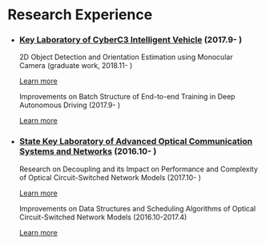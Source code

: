# Research Experience

- ### [Key Laboratory of CyberC3 Intelligent Vehicle](http://cyberc3.sjtu.edu.cn/) (2017.9- )

    2D Object Detection and Orientation Estimation using Monocular Camera (graduate work, 2018.11- )

    [Learn more](cyberc3/obj_detection.md)

    Improvements on Batch Structure of End-to-end Training in Deep Autonomous Driving (2017.9- )

    [Learn more](cyberc3/dynamic_batch.md)

- ### [State Key Laboratory of Advanced Optical Communication Systems and Networks](http://loct.sjtu.edu.cn/CN/Default.aspx) (2016.10- )

    Research on Decoupling and its Impact on Performance and Complexity of Optical Circuit-Switched Network Models (2017.10- )

    [Learn more](front/decoupling.md)

    Improvements on Data Structures and Scheduling Algorithms of Optical Circuit-Switched Network Models (2016.10-2017.4)

    [Learn more](front/scaling_up.md)